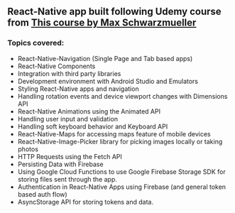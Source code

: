 ## React-Native app built following Udemy course from [This course by Max Schwarzmueller](https://www.udemy.com/react-native-the-practical-guide/)

### Topics covered:

- React-Native-Navigation (Single Page and Tab based apps)
- React-Native Components 
- Integration with third party libraries
- Development environment with Android Studio and Emulators
- Styling React-Native apps and navigation
- Handling rotation events and device viewport changes with Dimensions API
- React-Native Animations using the Animated API
- Handling user input and validation
- Handling soft keyboard behavior and Keyboard API
- React-Native-Maps for accessing maps feature of mobile devices
- React-Native-Image-Picker library for picking images locally or taking photos
- HTTP Requests using the Fetch API
- Persisting Data with Firebase
- Using Google Cloud Functions to use Google Firebase Storage SDK for storing files sent through the app. 
- Authentication in React-Native Apps using Firebase (and general token based auth flow)
- AsyncStorage API for storing tokens and data.